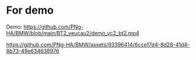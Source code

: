# For demo
Demo: https://github.com/PNg-HA/BMW/blob/main/BT2_yeucau2/demo_yc2_bt2.mp4


https://github.com/PNg-HA/BMW/assets/93396414/6cce17d4-8d28-41d4-8b73-49e634638976


